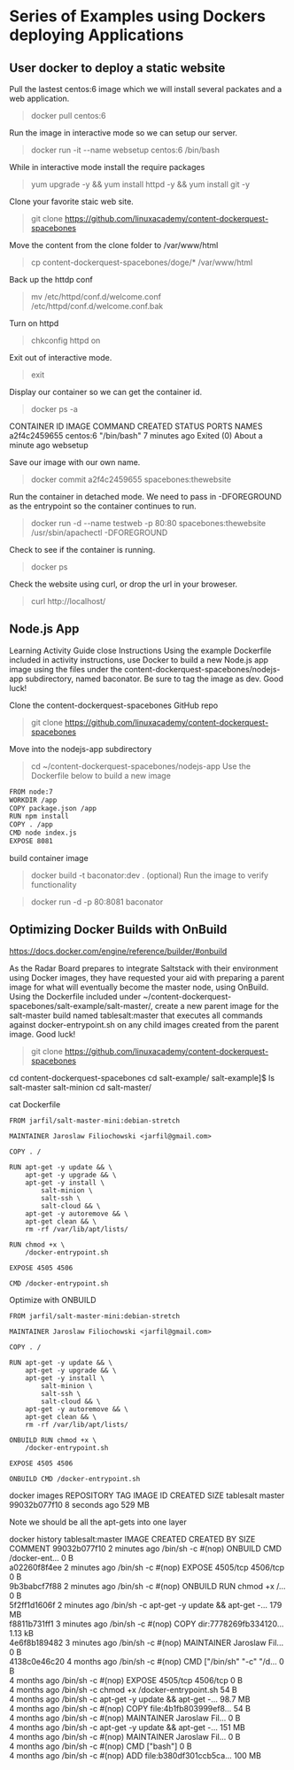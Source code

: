 # Series of Examples using Dockers deploying Applications

## User docker to deploy a static website

Pull the lastest centos:6 image which we will install several packates and a web application.

> docker pull centos:6

Run the image in interactive mode so we can setup our server.

> docker run -it --name websetup centos:6 /bin/bash

While in interactive mode install the require packages

> yum upgrade -y && yum install httpd -y &&  yum install git -y

Clone your favorite staic web site.

> git clone https://github.com/linuxacademy/content-dockerquest-spacebones

Move the content from the clone folder to /var/www/html

> cp content-dockerquest-spacebones/doge/* /var/www/html

Back up the httdp conf

> mv /etc/httpd/conf.d/welcome.conf /etc/httpd/conf.d/welcome.conf.bak

Turn on httpd

> chkconfig httpd on

Exit out of interactive mode.

> exit

Display our container so we can get the container id.

> docker ps -a

CONTAINER ID        IMAGE               COMMAND             CREATED             STATUS                          PORTS               NAMES
a2f4c2459655        centos:6            "/bin/bash"         7 minutes ago       Exited (0) About a minute ago                       websetup

Save our image with our own name.

> docker commit a2f4c2459655 spacebones:thewebsite

Run the container in detached mode.  We need to pass in -DFOREGROUND as the entrypoint so the container continues to run.

> docker run -d --name testweb -p 80:80 spacebones:thewebsite /usr/sbin/apachectl -DFOREGROUND

Check to see if the container is running.

> docker ps

Check the website using curl, or drop the url in your broweser.

> curl http://localhost/


## Node.js App

Learning Activity Guide
close
Instructions
Using the example Dockerfile included in activity instructions, use Docker to build a new Node.js app image using the files under the content-dockerquest-spacebones/nodejs-app subdirectory, named baconator. Be sure to tag the image as dev. Good luck!

Clone the content-dockerquest-spacebones GitHub repo

> git clone https://github.com/linuxacademy/content-dockerquest-spacebones

Move into the nodejs-app subdirectory

> cd ~/content-dockerquest-spacebones/nodejs-app
Use the Dockerfile below to build a new image

```bash
FROM node:7
WORKDIR /app
COPY package.json /app
RUN npm install
COPY . /app
CMD node index.js
EXPOSE 8081
```
build container image

> docker build -t baconator:dev .
(optional) Run the image to verify functionality

> docker run -d -p 80:8081 baconator

## Optimizing Docker Builds with OnBuild

https://docs.docker.com/engine/reference/builder/#onbuild

As the Radar Board prepares to integrate Saltstack with their environment using Docker images, they have requested your aid with preparing a parent image for what will eventually become the master node, using OnBuild. Using the Dockerfile included under ~/content-dockerquest-spacebones/salt-example/salt-master/, create a new parent image for the salt-master build named tablesalt:master that executes all commands against docker-entrypoint.sh on any child images created from the parent image. Good luck!

> git clone https://github.com/linuxacademy/content-dockerquest-spacebones

cd content-dockerquest-spacebones
cd salt-example/
salt-example]$ ls
salt-master  salt-minion
cd salt-master/

cat Dockerfile 

```docker
FROM jarfil/salt-master-mini:debian-stretch

MAINTAINER Jaroslaw Filiochowski <jarfil@gmail.com>

COPY . /

RUN apt-get -y update && \
	apt-get -y upgrade && \
	apt-get -y install \
		salt-minion \
		salt-ssh \
		salt-cloud && \
	apt-get -y autoremove && \
	apt-get clean && \
	rm -rf /var/lib/apt/lists/

RUN chmod +x \
	/docker-entrypoint.sh

EXPOSE 4505 4506

CMD /docker-entrypoint.sh
```

Optimize with ONBUILD

```docker
FROM jarfil/salt-master-mini:debian-stretch

MAINTAINER Jaroslaw Filiochowski <jarfil@gmail.com>

COPY . /

RUN apt-get -y update && \
	apt-get -y upgrade && \
	apt-get -y install \
		salt-minion \
		salt-ssh \
		salt-cloud && \
	apt-get -y autoremove && \
	apt-get clean && \
	rm -rf /var/lib/apt/lists/

ONBUILD RUN chmod +x \
	/docker-entrypoint.sh

EXPOSE 4505 4506

ONBUILD CMD /docker-entrypoint.sh
```

docker images
REPOSITORY                          TAG                 IMAGE ID            CREATED             SIZE
tablesalt                           master              99032b077f10        8 seconds ago       529 MB

Note we should be all the apt-gets into one layer

docker history tablesalt:master
IMAGE               CREATED             CREATED BY                                      SIZE                COMMENT
99032b077f10        2 minutes ago       /bin/sh -c #(nop)  ONBUILD CMD /docker-ent...   0 B                 
a02260f8f4ee        2 minutes ago       /bin/sh -c #(nop)  EXPOSE 4505/tcp 4506/tcp     0 B                 
9b3babcf7f88        2 minutes ago       /bin/sh -c #(nop)  ONBUILD RUN chmod +x  /...   0 B                 
5f2ff1d1606f        2 minutes ago       /bin/sh -c apt-get -y update &&  apt-get -...   179 MB              
f8811b731ff1        3 minutes ago       /bin/sh -c #(nop) COPY dir:7778269fb334120...   1.13 kB             
4e6f8b189482        3 minutes ago       /bin/sh -c #(nop)  MAINTAINER Jaroslaw Fil...   0 B                 
4138c0e46c20        4 months ago        /bin/sh -c #(nop)  CMD ["/bin/sh" "-c" "/d...   0 B                 
<missing>           4 months ago        /bin/sh -c #(nop)  EXPOSE 4505/tcp 4506/tcp     0 B                 
<missing>           4 months ago        /bin/sh -c chmod +x  /docker-entrypoint.sh      54 B                
<missing>           4 months ago        /bin/sh -c apt-get -y update &&  apt-get -...   98.7 MB             
<missing>           4 months ago        /bin/sh -c #(nop) COPY file:4b1fb803999ef8...   54 B                
<missing>           4 months ago        /bin/sh -c #(nop)  MAINTAINER Jaroslaw Fil...   0 B                 
<missing>           4 months ago        /bin/sh -c apt-get -y update &&  apt-get -...   151 MB              
<missing>           4 months ago        /bin/sh -c #(nop)  MAINTAINER Jaroslaw Fil...   0 B                 
<missing>           4 months ago        /bin/sh -c #(nop)  CMD ["bash"]                 0 B                 
<missing>           4 months ago        /bin/sh -c #(nop) ADD file:b380df301ccb5ca...   100 MB  
